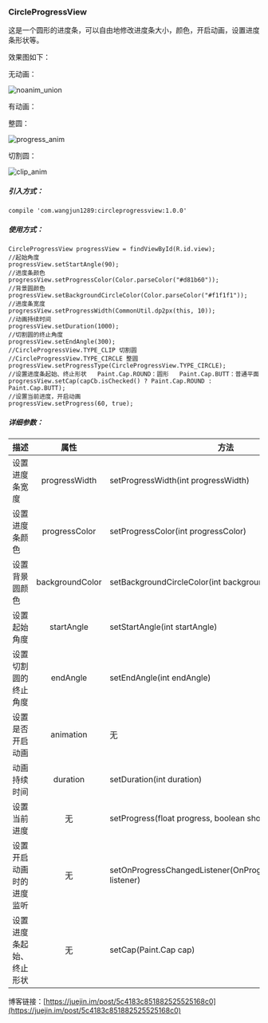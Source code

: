 ### CircleProgressView

这是一个圆形的进度条，可以自由地修改进度条大小，颜色，开启动画，设置进度条形状等。

效果图如下：

无动画：

![noanim_union](/Users/wj/Desktop/custom_view/CircleProgressView/images/noanim_union.png)

有动画：

整圆：

![progress_anim](/Users/wj/Desktop/custom_view/CircleProgressView/images/progress_anim.gif)

切割圆：

![clip_anim](/Users/wj/Desktop/custom_view/CircleProgressView/images/clip_anim.gif)

##### 引入方式：

`compile 'com.wangjun1289:circleprogressview:1.0.0'`

##### 使用方式：

```
CircleProgressView progressView = findViewById(R.id.view);
//起始角度
progressView.setStartAngle(90);
//进度条颜色
progressView.setProgressColor(Color.parseColor("#d81b60"));
//背景圆颜色
progressView.setBackgroundCircleColor(Color.parseColor("#f1f1f1"));
//进度条宽度
progressView.setProgressWidth(CommonUtil.dp2px(this, 10));
//动画持续时间
progressView.setDuration(1000);
//切割圆的终止角度
progressView.setEndAngle(300);
//CircleProgressView.TYPE_CLIP 切割圆
//CircleProgressView.TYPE_CIRCLE 整圆
progressView.setProgressType(CircleProgressView.TYPE_CIRCLE);
//设置进度条起始、终止形状   Paint.Cap.ROUND：圆形   Paint.Cap.BUTT：普通平面
progressView.setCap(capCb.isChecked() ? Paint.Cap.ROUND : Paint.Cap.BUTT);
//设置当前进度，开启动画
progressView.setProgress(60, true);
```

##### 详细参数：

| 描述                     |      属性       | 方法                                                         |
| :----------------------- | :-------------: | ------------------------------------------------------------ |
| 设置进度条宽度           |  progressWidth  | setProgressWidth(int progressWidth)                          |
| 设置进度条颜色           |  progressColor  | setProgressColor(int progressColor)                          |
| 设置背景圆颜色           | backgroundColor | setBackgroundCircleColor(int backgroundColor)                |
| 设置起始角度             |   startAngle    | setStartAngle(int startAngle)                                |
| 设置切割圆的终止角度     |    endAngle     | setEndAngle(int endAngle)                                    |
| 设置是否开启动画         |    animation    | 无                                                           |
| 动画持续时间             |    duration     | setDuration(int duration)                                    |
| 设置当前进度             |       无        | setProgress(float progress, boolean showAnimation)           |
| 设置开启动画时的进度监听 |       无        | setOnProgressChangedListener(OnProgressChangedListener listener) |
| 设置进度条起始、终止形状 |       无        | setCap(Paint.Cap cap)                                        |

博客链接：[https://juejin.im/post/5c4183c851882525525168c0](https://juejin.im/post/5c4183c851882525525168c0)

